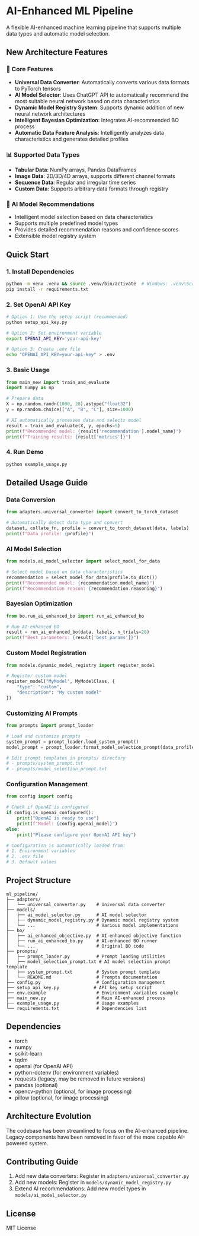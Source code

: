 # AI-Enhanced ML Pipeline

A flexible AI-enhanced machine learning pipeline that supports multiple data types and automatic model selection.

## New Architecture Features

### 🚀 Core Features
- **Universal Data Converter**: Automatically converts various data formats to PyTorch tensors
- **AI Model Selector**: Uses ChatGPT API to automatically recommend the most suitable neural network based on data characteristics
- **Dynamic Model Registry System**: Supports dynamic addition of new neural network architectures
- **Intelligent Bayesian Optimization**: Integrates AI-recommended BO process
- **Automatic Data Feature Analysis**: Intelligently analyzes data characteristics and generates detailed profiles

### 📊 Supported Data Types
- **Tabular Data**: NumPy arrays, Pandas DataFrames
- **Image Data**: 2D/3D/4D arrays, supports different channel formats
- **Sequence Data**: Regular and irregular time series
- **Custom Data**: Supports arbitrary data formats through registry

### 🤖 AI Model Recommendations
- Intelligent model selection based on data characteristics
- Supports multiple predefined model types
- Provides detailed recommendation reasons and confidence scores
- Extensible model registry system

## Quick Start

### 1. Install Dependencies
```bash
python -m venv .venv && source .venv/bin/activate  # Windows: .venv\Scripts\activate
pip install -r requirements.txt
```

### 2. Set OpenAI API Key
```bash
# Option 1: Use the setup script (recommended)
python setup_api_key.py

# Option 2: Set environment variable
export OPENAI_API_KEY='your-api-key'

# Option 3: Create .env file
echo "OPENAI_API_KEY=your-api-key" > .env
```

### 3. Basic Usage
```python
from main_new import train_and_evaluate
import numpy as np

# Prepare data
X = np.random.randn(1000, 20).astype("float32")
y = np.random.choice(["A", "B", "C"], size=1000)

# AI automatically processes data and selects model
result = train_and_evaluate(X, y, epochs=5)
print(f"Recommended model: {result['recommendation'].model_name}")
print(f"Training results: {result['metrics']}")
```

### 4. Run Demo
```python
python example_usage.py
```

## Detailed Usage Guide

### Data Conversion
```python
from adapters.universal_converter import convert_to_torch_dataset

# Automatically detect data type and convert
dataset, collate_fn, profile = convert_to_torch_dataset(data, labels)
print(f"Data profile: {profile}")
```

### AI Model Selection
```python
from models.ai_model_selector import select_model_for_data

# Select model based on data characteristics
recommendation = select_model_for_data(profile.to_dict())
print(f"Recommended model: {recommendation.model_name}")
print(f"Recommendation reason: {recommendation.reasoning}")
```

### Bayesian Optimization
```python
from bo.run_ai_enhanced_bo import run_ai_enhanced_bo

# Run AI-enhanced BO
result = run_ai_enhanced_bo(data, labels, n_trials=20)
print(f"Best parameters: {result['best_params']}")
```

### Custom Model Registration
```python
from models.dynamic_model_registry import register_model

# Register custom model
register_model("MyModel", MyModelClass, {
    "type": "custom",
    "description": "My custom model"
})
```

### Customizing AI Prompts
```python
from prompts import prompt_loader

# Load and customize prompts
system_prompt = prompt_loader.load_system_prompt()
model_prompt = prompt_loader.format_model_selection_prompt(data_profile)

# Edit prompt templates in prompts/ directory
# - prompts/system_prompt.txt
# - prompts/model_selection_prompt.txt
```

### Configuration Management
```python
from config import config

# Check if OpenAI is configured
if config.is_openai_configured():
    print("OpenAI is ready to use")
    print(f"Model: {config.openai_model}")
else:
    print("Please configure your OpenAI API key")

# Configuration is automatically loaded from:
# 1. Environment variables
# 2. .env file
# 3. Default values
```

## Project Structure

```
ml_pipeline/
├── adapters/
│   └── universal_converter.py    # Universal data converter
├── models/
│   ├── ai_model_selector.py      # AI model selector
│   ├── dynamic_model_registry.py # Dynamic model registry system
│   └── ...                       # Various model implementations
├── bo/
│   ├── ai_enhanced_objective.py  # AI-enhanced objective function
│   ├── run_ai_enhanced_bo.py     # AI-enhanced BO runner
│   └── ...                       # Original BO code
├── prompts/
│   ├── prompt_loader.py          # Prompt loading utilities
│   ├── model_selection_prompt.txt # AI model selection prompt template
│   ├── system_prompt.txt         # System prompt template
│   └── README.md                 # Prompts documentation
├── config.py                     # Configuration management
├── setup_api_key.py             # API key setup script
├── env.example                   # Environment variables example
├── main_new.py                   # Main AI-enhanced process
├── example_usage.py              # Usage examples
└── requirements.txt              # Dependencies list
```

## Dependencies

- torch
- numpy
- scikit-learn
- tqdm
- openai (for OpenAI API)
- python-dotenv (for environment variables)
- requests (legacy, may be removed in future versions)
- pandas (optional)
- opencv-python (optional, for image processing)
- pillow (optional, for image processing)

## Architecture Evolution

The codebase has been streamlined to focus on the AI-enhanced pipeline. Legacy components have been removed in favor of the more capable AI-powered system.

## Contributing Guide

1. Add new data converters: Register in `adapters/universal_converter.py`
2. Add new models: Register in `models/dynamic_model_registry.py`
3. Extend AI recommendations: Add new model types in `models/ai_model_selector.py`

## License

MIT License

